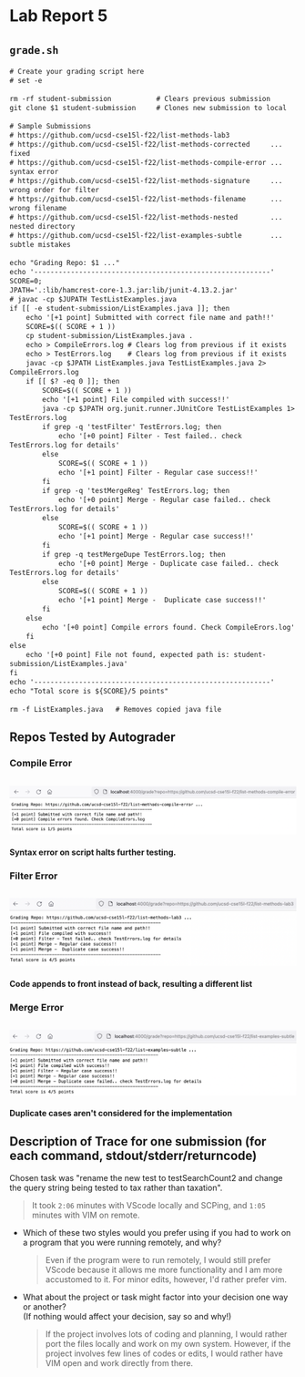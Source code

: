 # Lab Report 5
## `grade.sh`
```
# Create your grading script here
# set -e

rm -rf student-submission           # Clears previous submission
git clone $1 student-submission     # Clones new submission to local

# Sample Submissions
# https://github.com/ucsd-cse15l-f22/list-methods-lab3
# https://github.com/ucsd-cse15l-f22/list-methods-corrected     ... fixed
# https://github.com/ucsd-cse15l-f22/list-methods-compile-error ... syntax error
# https://github.com/ucsd-cse15l-f22/list-methods-signature     ... wrong order for filter
# https://github.com/ucsd-cse15l-f22/list-methods-filename      ... wrong filename
# https://github.com/ucsd-cse15l-f22/list-methods-nested        ... nested directory
# https://github.com/ucsd-cse15l-f22/list-examples-subtle       ... subtle mistakes

echo "Grading Repo: $1 ..."
echo '----------------------------------------------------------'
SCORE=0;
JPATH='.:lib/hamcrest-core-1.3.jar:lib/junit-4.13.2.jar'
# javac -cp $JUPATH TestListExamples.java
if [[ -e student-submission/ListExamples.java ]]; then
    echo '[+1 point] Submitted with correct file name and path!!'
    SCORE=$(( SCORE + 1 ))
    cp student-submission/ListExamples.java .
    echo > CompileErrors.log # Clears log from previous if it exists
    echo > TestErrors.log    # Clears log from previous if it exists
    javac -cp $JPATH ListExamples.java TestListExamples.java 2> CompileErrors.log
    if [[ $? -eq 0 ]]; then
        SCORE=$(( SCORE + 1 ))
        echo '[+1 point] File compiled with success!!'
        java -cp $JPATH org.junit.runner.JUnitCore TestListExamples 1> TestErrors.log
        if grep -q 'testFilter' TestErrors.log; then
            echo '[+0 point] Filter - Test failed.. check TestErrors.log for details'
        else
            SCORE=$(( SCORE + 1 ))
            echo '[+1 point] Filter - Regular case success!!'
        fi
        if grep -q 'testMergeReg' TestErrors.log; then
            echo '[+0 point] Merge - Regular case failed.. check TestErrors.log for details'
        else
            SCORE=$(( SCORE + 1 ))
            echo '[+1 point] Merge - Regular case success!!'
        fi
        if grep -q testMergeDupe TestErrors.log; then
            echo '[+0 point] Merge - Duplicate case failed.. check TestErrors.log for details'
        else
            SCORE=$(( SCORE + 1 ))
            echo '[+1 point] Merge -  Duplicate case success!!'
        fi
    else
        echo '[+0 point] Compile errors found. Check CompileErors.log'
    fi
else
    echo '[+0 point] File not found, expected path is: student-submission/ListExamples.java'
fi
echo '----------------------------------------------------------'
echo "Total score is ${SCORE}/5 points"

rm -f ListExamples.java   # Removes copied java file
```

## Repos Tested by Autograder
### Compile Error
![](./compile.png)
---
**Syntax error on script halts further testing.**

### Filter Error
![](./filter.png)
---
**Code appends to front instead of back, resulting a different list**

### Merge Error
![](./merge.png)
---
**Duplicate cases aren't considered for the implementation**

## Description of Trace for one submission (for each command, stdout/stderr/returncode)
Chosen task was "rename the new test to testSearchCount2 and change the query string being tested to tax rather than taxation". 
> It took `2:06` minutes with VScode locally and SCPing, and `1:05` minutes with VIM on remote.

* Which of these two styles would you prefer using if you had to work on a program that you were running remotely, and why?
  >Even if the program were to run remotely, I would still prefer VScode because it allows me more functionality and I am more accustomed to it.
For minor edits, however, I'd rather prefer vim.

* What about the project or task might factor into your decision one way or another? <br> (If nothing would affect your decision, say so and why!)
  >If the project involves lots of coding and planning, I would rather port the files locally and work on my own system. However, if the project involves few lines of codes or edits, I would rather have VIM open and work directly from there.
